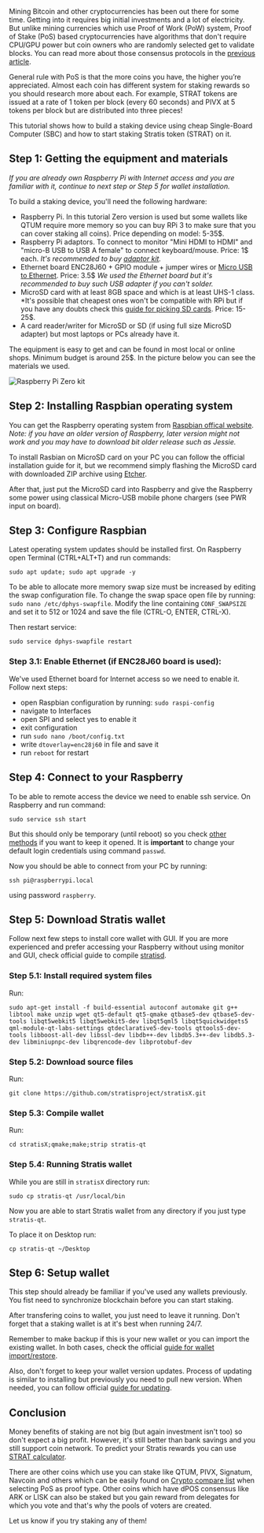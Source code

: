 Mining Bitcoin and other cryptocurrencies has been out there for some time. Getting into it requires big initial investments and a lot of electricity. But unlike mining currencies which use Proof of Work (PoW) system, Proof of Stake (PoS) based cryptocurrencies have algorithms that don't require CPU/GPU power but coin owners who are randomly selected get to validate blocks. You can read more about those consensus protocols in the [previous article](https://bitfalls.com/2017/10/23/whats-the-difference-between-proof-of-work-pow-proof-of-stake-pos-and-delegated-pos/).

General rule with PoS is that the more coins you have, the higher you’re appreciated. Almost each coin has different system for staking rewards so you should research more about each. For example, STRAT tokens are issued at a rate of 1 token per block (every 60 seconds) and PIVX at 5 tokens per block but are distributed into three pieces!

This tutorial shows how to build a staking device using cheap Single-Board Computer (SBC) and how to start staking Stratis token (STRAT) on it.

## Step 1: Getting the equipment and materials
*If you are already own Raspberry Pi with Internet access and you are familiar with it, continue to next step or Step 5 for wallet installation.*

To build a staking device, you'll need the following hardware:
 * Raspberry Pi. In this tutorial Zero version is used but some wallets like QTUM require more memory so you can buy RPi 3 to make sure that you can cover staking all coins). Price depending on model: 5-35$.
 * Raspberry Pi adaptors. To connect to monitor "Mini HDMI to HDMI" and "micro-B USB to USB A female" to connect keyboard/mouse. Price: 1$ each. *It's recommended to buy [adaptor kit](https://shop.pimoroni.com/products/zero-adaptor-kit).*
 * Ethernet board ENC28J60 + GPIO module + jumper wires or [Micro USB to Ethernet](https://www.aliexpress.com/snapshot/0.html?orderId=87405596761683&productId=32610315110). Price: 3.5$ *We used the Ethernet board but it's recommended to buy such USB adapter if you can't solder.*
 * MicroSD card with at least 8GB space and which is at least UHS-1 class. *It's possible that cheapest ones won't be compatible with RPi but if you have any doubts check this [guide for picking SD cards](http://elinux.org/RPi_SD_cards). Price: 15-25$.
 * A card reader/writer for MicroSD or SD (if using full size MicroSD adapter) but most laptops or PCs already have it.
 
The equipment is easy to get and can be found in most local or online shops. Minimum budget is around 25$. In the picture below you can see the materials we used.

![Raspberry Pi Zero kit](../images/rpi_kit.png)

## Step 2: Installing Raspbian operating system

You can get the Raspberry operating system from [Raspbian offical website](https://www.raspberrypi.org/downloads/raspbian/). *Note: if you have an older version of Raspberry, later version might not work and you may have to download bit older release such as Jessie.*

To install Rasbian on MicroSD card on your PC you can follow the official installation guide for it, but we recommend simply flashing the MicroSD card with downloaded ZIP archive using [Etcher](https://etcher.io/).

After that, just put the MicroSD card into Raspberry and give the Raspberry some power using classical Micro-USB mobile phone chargers (see PWR input on board).

## Step 3: Configure Raspbian

Latest operating system updates should be installed first. On Raspberry open Terminal (CTRL+ALT+T) and run commands: 

`sudo apt update; sudo apt upgrade -y`

To be able to allocate more memory swap size must be increased by editing the swap configuration file. To change the swap space open file by running: `sudo nano /etc/dphys-swapfile`. Modify the line containing `CONF_SWAPSIZE` and set it to 512 or 1024 and save the file (CTRL-O, ENTER, CTRL-X).

Then restart service: 

`sudo service dphys-swapfile restart`

### Step 3.1: Enable Ethernet (if ENC28J60 board is used):

We've used Ethernet board for Internet access so we need to enable it. Follow next steps:
* open Raspbian configuration by running: `sudo raspi-config`
* navigate to Interfaces
* open SPI and select yes to enable it
* exit configuration
* run `sudo nano /boot/config.txt`
* write `dtoverlay=enc28j60` in file and save it
* run `reboot` for restart

## Step 4: Connect to your Raspberry

To be able to remote access the device we need to enable ssh service. On Raspberry and run command:

`sudo service ssh start`

But this should only be temporary (until reboot) so you check [other methods](https://www.raspberrypi.org/documentation/remote-access/ssh/) if you want to keep it opened. It is **important** to change your default login credentials using command `passwd`.

Now you should be able to connect from your PC by running:

`ssh pi@raspberrypi.local`

using password `raspberry`.


## Step 5: Download Stratis wallet

Follow next few steps to install core wallet with GUI. If you are more experienced and prefer accessing your Raspberry without using monitor and GUI, check official guide to compile [stratisd](https://olcko.gitbooks.io/staking-stratis-on-a-raspberry-pi/content/compile-stratisd.html).

### Step 5.1: Install required system files
Run: 


`sudo apt-get install -f build-essential autoconf automake git g++ libtool make unzip wget qt5-default qt5-qmake qtbase5-dev qtbase5-dev-tools libqt5webkit5 libqt5webkit5-dev libqt5qml5 libqt5quickwidgets5 qml-module-qt-labs-settings qtdeclarative5-dev-tools qttools5-dev-tools libboost-all-dev libssl-dev libdb++-dev libdb5.3++-dev libdb5.3-dev libminiupnpc-dev libqrencode-dev libprotobuf-dev`

### Step 5.2: Download source files
Run:

`git clone https://github.com/stratisproject/stratisX.git`

### Step 5.3: Compile wallet
Run:

`cd stratisX;qmake;make;strip stratis-qt`

### Step 5.4: Running Stratis wallet

While you are still in `stratisX` directory run:

`sudo cp stratis-qt /usr/local/bin`

Now you are able to start Stratis wallet from any directory if you just type `stratis-qt`.

To place it on Desktop run: 

`cp stratis-qt ~/Desktop`

## Step 6: Setup wallet

This step should already be familiar if you've used any wallets previously. You fist need to synchronize blockchain before you can start staking.

After transfering coins to wallet, you just need to leave it running. Don't forget that a staking wallet is at it's best when running 24/7.

Remember to make backup if this is your new wallet or you can import the existing wallet. In both cases, check the official [guide for wallet import/restore](https://olcko.gitbooks.io/staking-stratis-on-a-raspberry-pi/content/setup-wallet.html#add-an-existing-wallet-from-a-backup).

Also, don't forget to keep your wallet version updates. Process of updating is similar to installing but previously you need to pull new version. When needed, you can follow official [guide for updating](https://olcko.gitbooks.io/staking-stratis-on-a-raspberry-pi/content/updating-stratis.html).

## Conclusion

 Money benefits of staking are not big (but again investment isn't too) so don't expect a big profit. However, it's still better than bank savings and you still support coin network. To predict your Stratis rewards you can use [STRAT calculator](https://stratispool.com/). 

There are other coins which use you can stake like QTUM, PIVX, Signatum, Navcoin and others which can be easily found on [Crypto compare list](https://www.cryptocompare.com/coins/#/btc) when selecting PoS as proof type. Other coins which have dPOS consensus like ARK or LISK can also be staked but you gain reward from delegates for which you vote and that's why the pools of voters are created.

Let us know if you try staking any of them!



